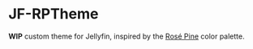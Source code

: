 # JF-RPTheme

**WIP** custom theme for Jellyfin, inspired by the [Rosé Pine](https://rosepinetheme.com/) color palette. 